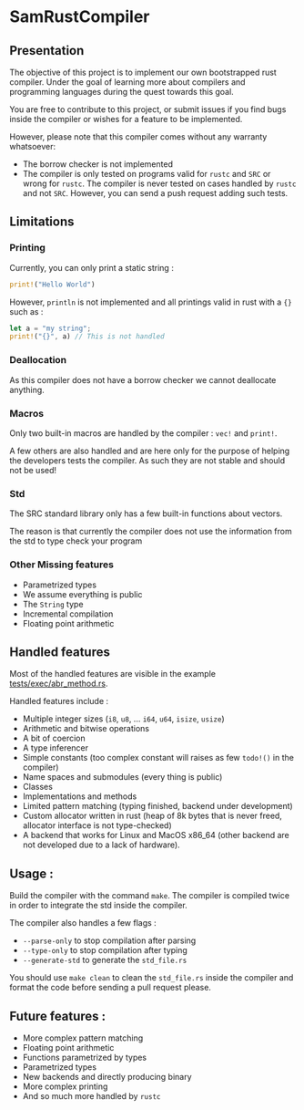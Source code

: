 # SamRustCompiler

## Presentation

The objective of this project is to implement our own bootstrapped rust compiler. Under the goal of learning more about compilers and programming languages during the quest towards this goal.

You are free to contribute to this project, or submit issues if you find bugs inside the compiler or wishes for a feature to be implemented.

However, please note that this compiler comes without any warranty whatsoever:

- The borrow checker is not implemented
- The compiler is only tested on programs valid for `rustc` and `SRC` or wrong for `rustc`. The compiler is never tested on cases handled by `rustc` and not `SRC`. However, you can send a push request adding such tests.

## Limitations

### Printing

Currently, you can only print a static string :

```rust
print!("Hello World")
```

However, `println` is not implemented and all printings valid in rust with a `{}` such as :

```rust
let a = "my string";
print!("{}", a) // This is not handled
```


### Deallocation

As this compiler does not have a borrow checker we cannot deallocate anything.


### Macros

Only two built-in macros are handled by the compiler : `vec!` and `print!`.

A few others are also handled and are here only for the purpose of helping the developers tests the compiler. As such they are not stable and should not be used!

### Std

The SRC standard library only has a few built-in functions about vectors.

The reason is that currently the compiler does not use the information from the std to type check your program


### Other Missing features

- Parametrized types
- We assume everything is public
- The `String` type
- Incremental compilation
- Floating point arithmetic

## Handled features

Most of the handled features are visible in the example [tests/exec/abr_method.rs](https://github.com/samsa1/SamRustCompiler/blob/main/tests/exec/abr_methods.rs).

Handled features include :

- Multiple integer sizes (`i8`, `u8`, ... `i64`, `u64`, `isize`, `usize`)
- Arithmetic and bitwise operations
- A bit of coercion
- A type inferencer
- Simple constants (too complex constant will raises as few `todo!()` in the compiler)
- Name spaces and submodules (every thing is public)
- Classes
- Implementations and methods
- Limited pattern matching (typing finished, backend under development)
- Custom allocator written in rust (heap of 8k bytes that is never freed, allocator interface is not type-checked)
- A backend that works for Linux and MacOS x86_64 (other backend are not developed due to a lack of hardware).

## Usage :

Build the compiler with the command `make`. The compiler is compiled twice in order to integrate the std inside the compiler.

The compiler also handles a few flags : 
- `--parse-only` to stop compilation after parsing
- `--type-only` to stop compilation after typing
- `--generate-std` to generate the `std_file.rs`

You should use `make clean` to clean the `std_file.rs` inside the compiler and format the code before sending a pull request please.


## Future features :

- More complex pattern matching
- Floating point arithmetic
- Functions parametrized by types
- Parametrized types
- New backends and directly producing binary
- More complex printing
- And so much more handled by `rustc`



